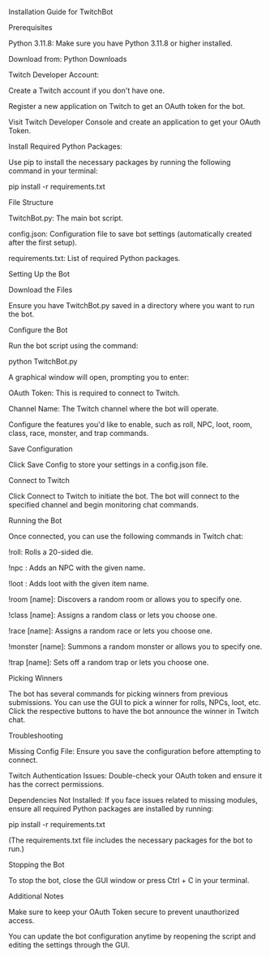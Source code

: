 Installation Guide for TwitchBot

Prerequisites

Python 3.11.8: Make sure you have Python 3.11.8 or higher installed.

Download from: Python Downloads

Twitch Developer Account:

Create a Twitch account if you don't have one.

Register a new application on Twitch to get an OAuth token for the bot.

Visit Twitch Developer Console and create an application to get your OAuth Token.

Install Required Python Packages:

Use pip to install the necessary packages by running the following command in your terminal:

pip install -r requirements.txt

File Structure

TwitchBot.py: The main bot script.

config.json: Configuration file to save bot settings (automatically created after the first setup).

requirements.txt: List of required Python packages.

Setting Up the Bot

Download the Files

Ensure you have TwitchBot.py saved in a directory where you want to run the bot.

Configure the Bot

Run the bot script using the command:

python TwitchBot.py

A graphical window will open, prompting you to enter:

OAuth Token: This is required to connect to Twitch.

Channel Name: The Twitch channel where the bot will operate.

Configure the features you'd like to enable, such as roll, NPC, loot, room, class, race, monster, and trap commands.

Save Configuration

Click Save Config to store your settings in a config.json file.

Connect to Twitch

Click Connect to Twitch to initiate the bot. The bot will connect to the specified channel and begin monitoring chat commands.

Running the Bot

Once connected, you can use the following commands in Twitch chat:

!roll: Rolls a 20-sided die.

!npc <name>: Adds an NPC with the given name.

!loot <item>: Adds loot with the given item name.

!room [name]: Discovers a random room or allows you to specify one.

!class [name]: Assigns a random class or lets you choose one.

!race [name]: Assigns a random race or lets you choose one.

!monster [name]: Summons a random monster or allows you to specify one.

!trap [name]: Sets off a random trap or lets you choose one.

Picking Winners

The bot has several commands for picking winners from previous submissions. You can use the GUI to pick a winner for rolls, NPCs, loot, etc. Click the respective buttons to have the bot announce the winner in Twitch chat.

Troubleshooting

Missing Config File: Ensure you save the configuration before attempting to connect.

Twitch Authentication Issues: Double-check your OAuth token and ensure it has the correct permissions.

Dependencies Not Installed: If you face issues related to missing modules, ensure all required Python packages are installed by running:

pip install -r requirements.txt

(The requirements.txt file includes the necessary packages for the bot to run.)

Stopping the Bot

To stop the bot, close the GUI window or press Ctrl + C in your terminal.

Additional Notes

Make sure to keep your OAuth Token secure to prevent unauthorized access.

You can update the bot configuration anytime by reopening the script and editing the settings through the GUI.
